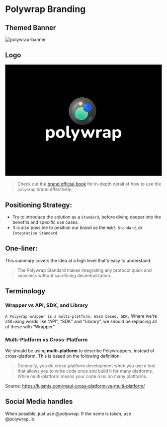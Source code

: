 # Polywrap Branding

## Themed Banner
![polywrap-banner](https://user-images.githubusercontent.com/12145726/140437007-d2b8c969-df29-4a43-906a-d5400b4394ac.png)

## Logo
![polywrap](./polywrap_ID_Originals/1-original_black_bg/polywrap_ID_Original_Black.jpg)  

> Check out the [brand official book](./Polywrap_Brandbook_public_2021.pdf) for in-depth detail of how to use the `polywrap` brand effectively.

## Positioning Strategy:
- Try to introduce the solution as a `Standard`, before diving deeper into the benefits and specific use cases.  
- It is also possible to position our brand as the `Web3 Standard`, or `Integration Standard`.  

## One-liner:
This summary covers the idea at a high level that's easy to understand:  
> The Polywrap Standard makes integrating any protocol quick and seamless without sacrificing decentralization.  

## Terminology

### Wrapper vs API, SDK, and Library
`A Polywrap wrapper is a multi-platform, Wasm based, SDK.`
Where we're still using words like “API”, “SDK” and “Library”, we should be replacing all of these with “Wrapper”.


### Multi-Platform vs Cross-Platform
We should be using **multi-platform** to describe Polywrappers, instead of cross-platform. This is based on the following definiiton:  
> Generally, you do cross-platform development when you use a tool that allows you to write code once and build it for many platforms. While multi-platform means your code runs on many platforms.  

Source: https://luismts.com/maui-cross-platform-vs-multi-platform/  



## Social Media handles

When possible, just use @polywrap. If the name is taken, use @polywrap_io.
